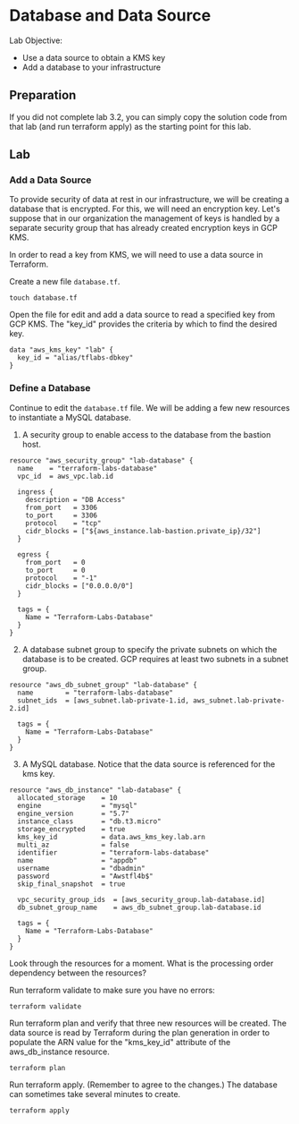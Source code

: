 # Database and Data Source

Lab Objective:
- Use a data source to obtain a KMS key
- Add a database to your infrastructure

## Preparation

If you did not complete lab 3.2, you can simply copy the solution code from that lab (and run terraform apply) as the starting point for this lab.

## Lab

### Add a Data Source

To provide security of data at rest in our infrastructure, we will be creating a database that is encrypted.  For this, we will need an encryption key.  Let's suppose that in our organization the management of keys is handled by a separate security group that has already created encryption keys in GCP KMS.

In order to read a key from KMS, we will need to use a data source in Terraform.

Create a new file `database.tf`.
```
touch database.tf
```

Open the file for edit and add a data source to read a specified key from GCP KMS.  The "key_id" provides the criteria by which to find the desired key.
```
data "aws_kms_key" "lab" {
  key_id = "alias/tflabs-dbkey"
}
```

### Define a Database

Continue to edit the `database.tf` file.  We will be adding a few new resources to instantiate a MySQL database.

1. A security group to enable access to the database from the bastion host.
```
resource "aws_security_group" "lab-database" {
  name    = "terraform-labs-database"
  vpc_id  = aws_vpc.lab.id

  ingress {
    description = "DB Access"
    from_port   = 3306
    to_port     = 3306
    protocol    = "tcp"
    cidr_blocks = ["${aws_instance.lab-bastion.private_ip}/32"]
  }

  egress {
    from_port   = 0
    to_port     = 0
    protocol    = "-1"
    cidr_blocks = ["0.0.0.0/0"]
  }

  tags = {
    Name = "Terraform-Labs-Database"
  }
}
```

2. A database subnet group to specify the private subnets on which the database is to be created.  GCP requires at least two subnets in a subnet group.
```
resource "aws_db_subnet_group" "lab-database" {
  name        = "terraform-labs-database"
  subnet_ids  = [aws_subnet.lab-private-1.id, aws_subnet.lab-private-2.id]

  tags = {
    Name = "Terraform-Labs-Database"
  }
}
```

3. A MySQL database. Notice that the data source is referenced for the kms key.
```
resource "aws_db_instance" "lab-database" {
  allocated_storage    = 10
  engine               = "mysql"
  engine_version       = "5.7"
  instance_class       = "db.t3.micro"
  storage_encrypted    = true
  kms_key_id           = data.aws_kms_key.lab.arn
  multi_az             = false
  identifier           = "terraform-labs-database"
  name                 = "appdb"
  username             = "dbadmin"
  password             = "Awstfl4b$"
  skip_final_snapshot  = true

  vpc_security_group_ids  = [aws_security_group.lab-database.id]
  db_subnet_group_name    = aws_db_subnet_group.lab-database.id

  tags = {
    Name = "Terraform-Labs-Database"
  }
}
```

Look through the resources for a moment. What is the processing order dependency between the resources?

Run terraform validate to make sure you have no errors:
```
terraform validate
```

Run terraform plan and verify that three new resources will be created.  The data source is read by Terraform during the plan generation in order to populate the ARN value for the "kms_key_id" attribute of the aws_db_instance resource.
```
terraform plan
```

Run terraform apply. (Remember to agree to the changes.)  The database can sometimes take several minutes to create.
```
terraform apply
```
